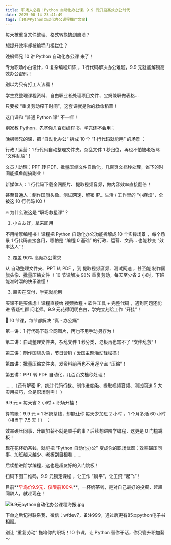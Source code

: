 ```yaml
---
title: 职场人必看！Python 自动化办公课，9.9 元开启高效办公时代
date: 2025-08-14 23:41:49
tags: [10讲Python自动化办公课程推广文案]
---
```


每天被重复文件整理、格式转换搞到崩溃？

想提升效率却被编程门槛拦住？

晚枫师兄 10 讲 Python 自动化办公课 来了！

专为职场小白设计，0 复杂编程知识 ，1 行代码解决办公难题，9.9 元就能解锁高效办公密码！

别以为只有打工人该看！

学生党整理课程资料、自由职业者处理项目文件、宝妈兼职做表格… 

只要被 “重复劳动榨干时间”，这套课就是你的救命稻草！

这门课和 “普通 Python 课” 不一样！

别家教 Python，先塞你几百页编程书，学完还不会用；

晚枫师兄的课，把 “自动化办公” 拆成 10 个 “1 行代码就能用” 的场景 ：

行政 / 运营：1 行代码自动整理文件夹，杂乱文件 1 秒归位，再也不怕被老板骂 “文件乱放”！

文员 / 助理：PPT 转 PDF、批量压缩文件自动化，几百页文档秒处理，省下的时间能摸鱼能搞副业！

新媒体人：1 行代码下载全网图片、提取视频音频，做内容效率直接翻倍！

甚至普通人：制作国旗头像、测试网速、解密 IP… 生活 / 工作里的 “小麻烦”，全被这 10 行代码 KO！


🔥 为什么说这是 “职场救星课”？

1. 小白友好，拿来即用

不用啃厚编程书！课程把 Python 自动化办公功能拆解成 10 个实操场景 ，每个场景 1 行代码直接套用，哪怕是 “编程 0 基础” 的行政、运营、文员… 也能秒变 “效率达人”！

2. 覆盖 90% 高频办公需求

从 自动整理文件夹、PPT 转 PDF ，到 提取视频音频、测试网速 ，甚至能 制作国旗头像、批量压缩文件 ！10 节课解决 90% 重复劳动，每天至少省 2 小时，下班能准时溜的快乐谁懂！

3. 超实在交付，学完就能用

买课不是买焦虑！课程直接给 视频教程 + 软件工具 + 完整代码 ，遇到问题还能进 答疑社群 问老师。9.9 元花得明明白白，学完立刻给工作 “开挂”！

🚀 10 节课，每节都解决 “真・办公痛”

第一讲：1 行代码下载全网图片，再也不用手动另存为！

第二讲：自动整理文件夹，杂乱文件 1 秒分类，老板再也骂不了 “文件乱放”！

第三讲：制作国旗头像，节日营销 / 爱国主题活动轻松搞！

第四讲：批量压缩文件夹，发资料前再也不用逐个点 “压缩”！

第五讲：PPT 转 PDF 自动化，几百页文档秒处理！

……（还有解密 IP、统计代码行数、制作进度条、提取视频音频、测试网速 5 大实用技巧，全是职场刚需！ ）

9.9 元 = 每天省 2 小时 + 职场开挂！

算笔账：9.9 元 = 1 杯奶茶钱，却能让你 每天少加班 2 小时 ，1 个月多活 60 小时（相当于 7.5 天！） ；

效率碾压同事，升职加薪不就是顺手的事？后续想进阶学编程，这更是 0 门槛跳板！

现在花杯奶茶钱，就能把 “Python 自动化办公” 变成你的职场武器：效率碾压同事、加班越来越少、老板刮目相看 …… 

后续想进阶学编程，这也是超友好的入门跳板！

扫码下图二维码，9.9 元锁定课程 ，让工作 “躺平”，让工资 “起飞”！

目前**<span style="color:#e60000;">早鸟价9.9元，仅限前100名</span>**，一杯奶茶钱，是对自己最好的投资，赶超同龄人，就趁现在！


![9.9元python自动化办公课程海报.jpg](https://raw.gitcode.com/user-images/assets/5027920/b2b0cf8b-eef4-4fd7-96d9-bb2ebced8967/9.9元python自动化办公课程海报.jpg '9.9元python自动化办公课程海报.jpg')

下单之后记得联系我，微信：wfdev7，备注999，通过后更有85本python电子书相赠。

别让 “重复劳动” 拖垮你的职场！10 节课，让 Python 替你干活，你只管升职加薪～
